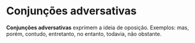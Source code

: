 # Conjunções adversativas

**Conjunções adversativas** exprimem a ideia de oposição. Exemplos: mas, porém, contudo, entretanto, no entanto, todavia, não obstante.
